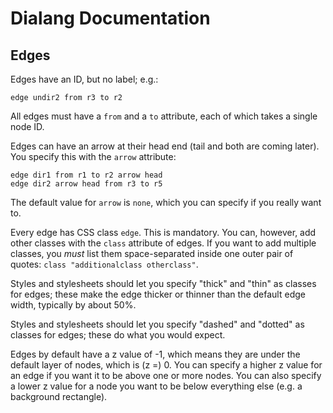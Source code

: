 # Dialang Documentation

## Edges

Edges have an ID, but no label; e.g.:

```
edge undir2 from r3 to r2
```

All edges must have a `from` and a `to` attribute, each of which takes
a single node ID.

Edges can have an arrow at their head end (tail and both are coming
later).  You specify this with the `arrow` attribute:

```
edge dir1 from r1 to r2 arrow head
edge dir2 arrow head from r3 to r5
```

The default value for `arrow` is `none`, which you can specify if you
really want to.

Every edge has CSS class `edge`.  This is mandatory.  You can,
however, add other classes with the `class` attribute of edges. If you
want to add multiple classes, you *must* list them space-separated
inside one outer pair of quotes: `class "additionalclass otherclass"`.

Styles and stylesheets should let you specify "thick" and "thin" as
classes for edges; these make the edge thicker or thinner than the
default edge width, typically by about 50%.

Styles and stylesheets should let you specify "dashed" and "dotted" as
classes for edges; these do what you would expect.

Edges by default have a z value of -1, which means they are under the
default layer of nodes, which is (z =) 0. You can specify a higher z
value for an edge if you want it to be above one or more nodes. You
can also specify a lower z value for a node you want to be below
everything else (e.g. a background rectangle).
